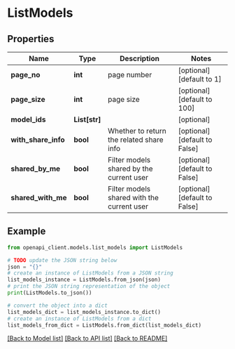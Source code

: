 # ListModels


## Properties

Name | Type | Description | Notes
------------ | ------------- | ------------- | -------------
**page_no** | **int** | page number | [optional] [default to 1]
**page_size** | **int** | page size | [optional] [default to 100]
**model_ids** | **List[str]** |  | [optional] 
**with_share_info** | **bool** | Whether to return the related share info | [optional] [default to False]
**shared_by_me** | **bool** | Filter models shared by the current user | [optional] [default to False]
**shared_with_me** | **bool** | Filter models shared with the current user | [optional] [default to False]

## Example

```python
from openapi_client.models.list_models import ListModels

# TODO update the JSON string below
json = "{}"
# create an instance of ListModels from a JSON string
list_models_instance = ListModels.from_json(json)
# print the JSON string representation of the object
print(ListModels.to_json())

# convert the object into a dict
list_models_dict = list_models_instance.to_dict()
# create an instance of ListModels from a dict
list_models_from_dict = ListModels.from_dict(list_models_dict)
```
[[Back to Model list]](../README.md#documentation-for-models) [[Back to API list]](../README.md#documentation-for-api-endpoints) [[Back to README]](../README.md)


